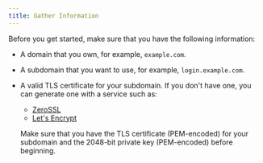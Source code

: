 ```yaml
---
title: Gather Information
---
```

Before you get started, make sure that you have the following information:

* A domain that you own, for example, `example.com`.
* A subdomain that you want to use, for example, `login.example.com`. 
* A valid TLS certificate for your subdomain. If you don't have one, you can generate one with a service such as:
    - [ZeroSSL](https://zerossl.com/)
    - [Let's Encrypt](https://letsencrypt.org/)

    Make sure that you have the TLS certificate (PEM-encoded) for your subdomain and the 2048-bit private key (PEM-encoded) before beginning.

<NextSectionLink/>